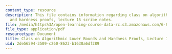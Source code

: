 ```yaml
---
content_type: resource
description: This file contains information regarding class on algorithmic lower bounds
  and hardness proofs, lecture 15 scribe notes.
file: /media/https%3A/open-learning-course-data-rc.s3.amazonaws.com/6-890-algorithmic-lower-bounds-fun-with-hardness-proofs-fall-2014/2de565943509c2608623b1630a6df289_MIT6_890F14_Lec15.pdf
file_type: application/pdf
resourcetype: Document
title: Class on Algorithmic Lower Bounds and Hardness Proofs, Lecture 15 Scribe Notes
uid: 2de56594-3509-c260-8623-b1630a6df289
---
```


